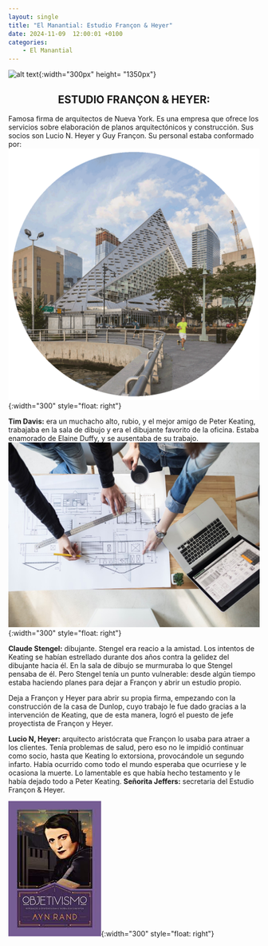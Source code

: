 ```yaml
---
layout: single
title: "El Manantial: Estudio Françon & Heyer"
date: 2024-11-09  12:00:01 +0100
categories: 
    - El Manantial
---
```

![alt text](</assets/img/el manatial. banner.png>){:width="300px" height= "1350px"} 

<center><h2>ESTUDIO FRANÇON & HEYER:</h2></center>

Famosa firma de arquitectos de Nueva York. Es una empresa que ofrece los servicios sobre elaboración de planos arquitectónicos y construcción.  Sus socios son  Lucio N. Heyer  y  Guy Françon.  Su personal estaba conformado por: 
![alt text](</assets/img/nueva york.png>){:width="300" style="float: right"} 


**Tim Davis:** era un muchacho alto, rubio, y el mejor amigo de Peter Keating,  trabajaba en la sala de dibujo y era el dibujante favorito de la oficina. Estaba enamorado de Elaine Duffy, y se ausentaba de su trabajo. ![alt text](</assets/img/estudio de arquitectura.jpg>){:width="300" style="float: right"} 


**Claude Stengel:** dibujante.  Stengel era reacio a la amistad. Los intentos de Keating se habían estrellado durante dos años contra la gelidez del dibujante hacia él.  En la sala de dibujo se murmuraba lo que Stengel pensaba de él.  Pero Stengel tenía un punto vulnerable: desde algún tiempo estaba haciendo planes para dejar a Françon y abrir un estudio propio. 


Deja a Françon y Heyer para abrir su propia firma, empezando con la construcción de la casa de Dunlop, cuyo trabajo le fue dado gracias a la intervención de Keating, que de esta manera,  logró el puesto de jefe  proyectista de  Françon y Heyer. 

**Lucio N, Heyer:**  arquitecto aristócrata que Françon  lo  usaba  para atraer a los clientes.  Tenía problemas de salud, pero eso no le impidió continuar como socio, hasta que Keating lo extorsiona, provocándole  un segundo infarto. Había ocurrido como todo el mundo esperaba que ocurriese  y  le ocasiona la muerte. Lo lamentable es que había hecho testamento y le había dejado todo a Peter  Keating.
**Señorita Jeffers:** secretaria del  Estudio Françon & Heyer.

![alt text](</assets/img/el objetivismo.jpeg>){:width="300" style="float: right"}  


